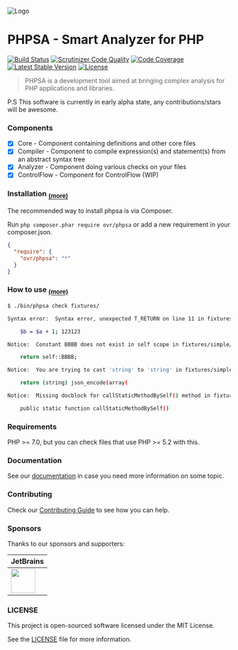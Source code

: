 ![Logo](http://dmtry.me/img/logos/phpsa.png)

PHPSA - Smart Analyzer for PHP
===============================
[![Build Status](https://travis-ci.org/ovr/phpsa.svg?branch=master)](https://travis-ci.org/ovr/phpsa)
[![Scrutinizer Code Quality](https://scrutinizer-ci.com/g/ovr/phpsa/badges/quality-score.png?b=master)](https://scrutinizer-ci.com/g/ovr/phpsa/?branch=master)
[![Code Coverage](https://scrutinizer-ci.com/g/ovr/phpsa/badges/coverage.png?b=master)](https://scrutinizer-ci.com/g/ovr/phpsa/?branch=master)
[![Latest Stable Version](https://poser.pugx.org/ovr/phpsa/v/stable.svg)](https://packagist.org/packages/ovr/phpsa)
[![License](https://poser.pugx.org/ovr/phpsa/license.svg)](https://packagist.org/packages/ovr/phpsa)

> PHPSA is a development tool aimed at bringing complex analysis for PHP applications and libraries.

P.S This software is currently in early alpha state, any contributions/stars will be awesome.

### Components

- [X] Core - Component containing definitions and other core files
- [X] Compiler - Component to compile expression(s) and statement(s) from an abstract syntax tree
- [X] Analyzer - Component doing various checks on your files
- [X] ControlFlow - Component for ControlFlow (WIP)

### Installation <sub>[(more)](/docs/01_Installation.md)</sub>

The recommended way to install phpsa is via Composer.

Run `php composer.phar require ovr/phpsa` or add a new requirement in your composer.json.

``` json
{
  "require": {
    "ovr/phpsa": "*"
  }
}
```

### How to use <sub>[(more)](/docs/02_Usage.md)</sub>

```sh
$ ./bin/phpsa check fixtures/

Syntax error:  Syntax error, unexpected T_RETURN on line 11 in fixtures/simple/syntax/Error2.php 

    $b = $a + 1; 123123

Notice:  Constant BBBB does not exist in self scope in fixtures/simple/undefined/Const.php on 29 [undefined-const]

    return self::BBBB; 

Notice:  You are trying to cast 'string' to 'string' in fixtures/simple/code-smell/StandardFunctionCall.php on 16 [stupid.cast]

    return (string) json_encode(array(

Notice:  Missing docblock for callStaticMethodBySelf() method in fixtures/Compiling/Expression/StaticCall.php on 18 [missing-docblock]

    public static function callStaticMethodBySelf()

```


### Requirements

PHP >= 7.0, but you can check files that use PHP >= 5.2 with this.

### Documentation

See our [documentation](/docs/) in case you need more information on some topic.

### Contributing

Check our [Contributing Guide](/.github/CONTRIBUTING.md) to see how you can help.

### Sponsors

Thanks to our sponsors and supporters:

| JetBrains |
|---|
| <a href="https://www.jetbrains.com/phpstorm/" title="PHP IDE :: JetBrains PhpStorm" target="_blank"><img src="https://resources.jetbrains.com/assets/media/open-graph/jetbrains_250x250.png" height="55"></img></a> |

### LICENSE

This project is open-sourced software licensed under the MIT License.

See the [LICENSE](LICENSE) file for more information.
